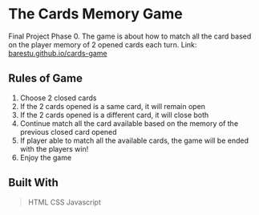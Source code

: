 # The Cards Memory Game
Final Project Phase 0. The game is about how to match all the card based on the player memory of 2 opened cards each turn.
Link: <a href="https://barestu.github.io/cards-game" target="_blank">barestu.github.io/cards-game</a>

## Rules of Game
1. Choose 2 closed cards
2. If the 2 cards opened is a same card, it will remain open
3. If the 2 cards opened is a different card, it will close both
4. Continue match all the card available based on the memory of the previous closed card opened
5. If player able to match all the available cards, the game will be ended with the players win!
6. Enjoy the game

## Built With
> HTML
> CSS
> Javascript
